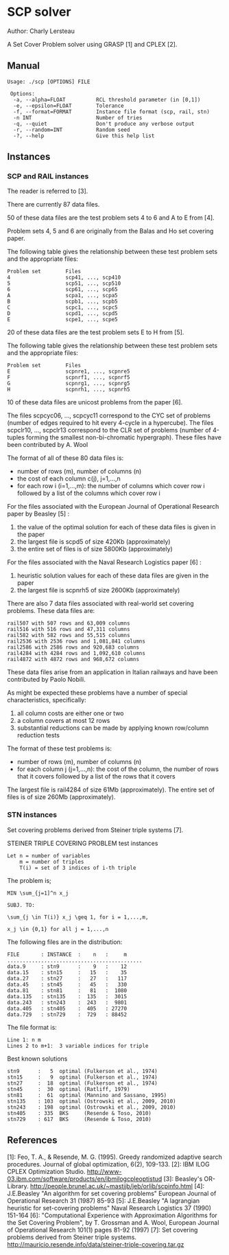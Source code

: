 # SCP solver

Author: Charly Lersteau

A Set Cover Problem solver using GRASP [1] and CPLEX [2].



## Manual

    Usage: ./scp [OPTIONS] FILE
    
     Options:
      -a, --alpha=FLOAT          RCL threshold parameter (in [0,1])
      -e, --epsilon=FLOAT        Tolerance
      -f, --format=FORMAT        Instance file format (scp, rail, stn)
      -n INT                     Number of tries
      -q, --quiet                Don't produce any verbose output
      -r, --random=INT           Random seed
      -?, --help                 Give this help list



## Instances


### SCP and RAIL instances

The reader is referred to [3].

There are currently 87 data files.

50 of these data files are the test problem sets 4 to 6 and A to E from [4].

Problem sets 4, 5 and 6 are originally from the Balas and Ho set covering paper.

The following table gives the relationship between these test problem sets and the appropriate files:

    Problem set        Files
    4                  scp41, ..., scp410
    5                  scp51, ..., scp510
    6                  scp61, ..., scp65
    A                  scpa1, ..., scpa5
    B                  scpb1, ..., scpb5
    C                  scpc1, ..., scpc5
    D                  scpd1, ..., scpd5
    E                  scpe1, ..., scpe5

20 of these data files are the test problem sets E to H from [5].

The following table gives the relationship between these test problem sets and the appropriate files:

    Problem set        Files
    E                  scpnre1, ..., scpnre5
    F                  scpnrf1, ..., scpnrf5
    G                  scpnrg1, ..., scpnrg5
    H                  scpnrh1, ..., scpnrh5

10 of these data files are unicost problems from the paper [6].

The files scpcyc06, ..., scpcyc11 correspond to the CYC set of problems (number of edges required to hit every 4-cycle in a hypercube).
The files scpclr10, ..., scpclr13 correspond to the CLR set of problems (number of 4-tuples forming the smallest non-bi-chromatic hypergraph).
These files have been contributed by A. Wool

The format of all of these 80 data files is:

- number of rows (m), number of columns (n)
- the cost of each column c(j), j=1,...,n
- for each row i (i=1,...,m): the number of columns which cover row i followed by a list of the columns which cover row i

For the files associated with the European Journal of Operational Research paper by Beasley [5] :

1. the value of the optimal solution for each of these data files is given in the paper
2. the largest file is scpd5 of size 420Kb (approximately)
3. the entire set of files is of size 5800Kb (approximately)

For the files associated with the Naval Research Logistics paper [6] :

1. heuristic solution values for each of these data files are given in the paper
2. the largest file is scpnrh5 of size 2600Kb (approximately)

There are also 7 data files associated with real-world set covering problems. These data files are:

    rail507 with 507 rows and 63,009 columns
    rail516 with 516 rows and 47,311 columns
    rail582 with 582 rows and 55,515 columns
    rail2536 with 2536 rows and 1,081,841 columns
    rail2586 with 2586 rows and 920,683 columns
    rail4284 with 4284 rows and 1,092,610 columns
    rail4872 with 4872 rows and 968,672 columns

These data files arise from an application in Italian railways and have been contributed by Paolo Nobili.

As might be expected these problems have a number of special characteristics, specifically:

1. all column costs are either one or two
2. a column covers at most 12 rows
3. substantial reductions can be made by applying known row/column reduction tests

The format of these test problems is:

- number of rows (m), number of columns (n)
- for each column j (j=1,...,n): the cost of the column, the number of rows that it covers followed by a list of the rows  that it covers 

The largest file is rail4284 of size 61Mb (approximately).
The entire set of files is of size 260Mb (approximately).


### STN instances

Set covering problems derived from Steiner triple systems [7].

STEINER TRIPLE COVERING PROBLEM test instances

    Let n = number of variables
        m = number of triples
        T(i) = set of 3 indices of i-th triple

The problem is;

    MIN \sum_{j=1]^n x_j
    
    SUBJ. TO:
    
    \sum_{j \in T(i)} x_j \geq 1, for i = 1,...,m,
    
    x_j \in {0,1} for all j = 1,...,n

The following files are in the distribution:

    FILE       : INSTANCE  :    n   :     m
    ............................................
    data.9     : stn9      :    9   :    12
    data.15    : stn15     :   15   :    35   
    data.27    : stn27     :   27   :   117   
    data.45    : stn45     :   45   :   330   
    data.81    : stn81     :   81   :  1080   
    data.135   : stn135    :  135   :  3015   
    data.243   : stn243    :  243   :  9801   
    data.405   : stn405    :  405   : 27270   
    data.729   : stn729    :  729   : 88452   

The file format is:

    Line 1: n m
    Lines 2 to m+1:  3 variable indices for triple

Best known solutions 

    stn9      :   5  optimal (Fulkerson et al., 1974)
    stn15     :   9  optimal (Fulkerson et al., 1974)
    stn27     :  18  optimal (Fulkerson et al., 1974)
    stn45     :  30  optimal (Ratliff, 1979)
    stn81     :  61  optimal (Mannino and Sassano, 1995)
    stn135    : 103  optimal (Ostrowski et al., 2009, 2010)
    stn243    : 198  optimal (Ostrowski et al., 2009, 2010)
    stn405    : 335  BKS     (Resende & Toso, 2010)
    stn729    : 617  BKS     (Resende & Toso, 2010)



## References

[1]: Feo, T. A., & Resende, M. G. (1995). Greedy randomized adaptive search procedures. Journal of global optimization, 6(2), 109-133.
[2]: IBM ILOG CPLEX Optimization Studio. http://www-03.ibm.com/software/products/en/ibmilogcpleoptistud
[3]: Beasley's OR-Library. http://people.brunel.ac.uk/~mastjjb/jeb/orlib/scpinfo.html
[4]: J.E.Beasley "An algorithm for set covering problems" European Journal of Operational Research 31 (1987) 85-93
[5]: J.E.Beasley "A lagrangian heuristic for set-covering problems" Naval Research Logistics 37 (1990) 151-164
[6]: "Computational Experience with Approximation Algorithms for the Set Covering Problem",  by T. Grossman and A. Wool, European Journal of Operational Research 101(1) pages 81-92 (1997)
[7]: Set covering problems derived from Steiner triple systems. http://mauricio.resende.info/data/steiner-triple-covering.tar.gz

